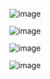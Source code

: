 ![image](https://github.com/user-attachments/assets/462ca8bf-bd67-4340-bd92-3139c735ac4e)




![image](https://github.com/user-attachments/assets/60829de6-533f-4c36-967a-73f7ff9c6bc7)

![image](https://github.com/user-attachments/assets/a33c2ef4-2467-41a6-915b-8fbbe5cf581d)


![image](https://github.com/user-attachments/assets/115a146d-2fe2-4e38-94e3-40d34272223a)

